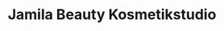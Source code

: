 ---
title: "Jamila Beauty Kosmetikstudio"
url: /muenster/jamila-beauty-kosmetikstudio/
shop: Kosmetik
---